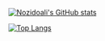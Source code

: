 [![Nozidoali's GitHub stats](https://github-readme-stats.vercel.app/api?username=Nozidoali&show_icons=true&theme=onedark)](https://github.com/anuraghazra/github-readme-stats)

[![Top Langs](https://github-readme-stats.vercel.app/api/top-langs/?username=Nozidoali&layout=compact)](https://github.com/anuraghazra/github-readme-stats)
